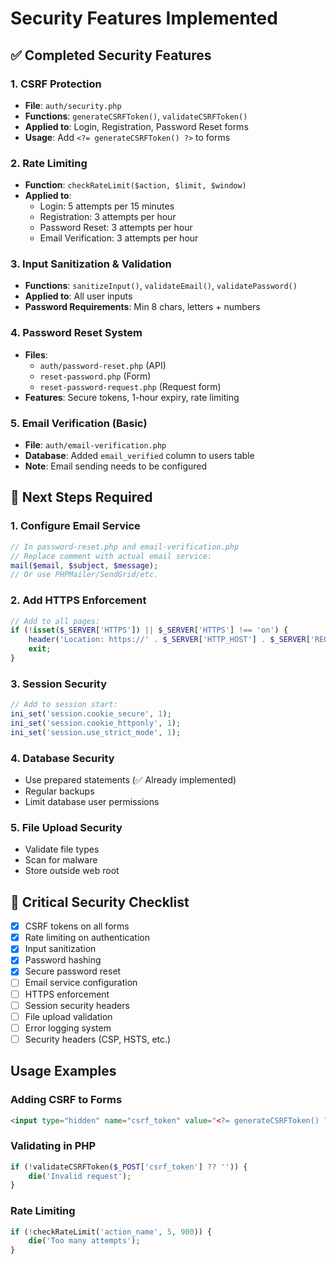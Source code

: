 # Security Features Implemented

## ✅ Completed Security Features

### 1. CSRF Protection
- **File**: `auth/security.php`
- **Functions**: `generateCSRFToken()`, `validateCSRFToken()`
- **Applied to**: Login, Registration, Password Reset forms
- **Usage**: Add `<?= generateCSRFToken() ?>` to forms

### 2. Rate Limiting
- **Function**: `checkRateLimit($action, $limit, $window)`
- **Applied to**: 
  - Login: 5 attempts per 15 minutes
  - Registration: 3 attempts per hour
  - Password Reset: 3 attempts per hour
  - Email Verification: 3 attempts per hour

### 3. Input Sanitization & Validation
- **Functions**: `sanitizeInput()`, `validateEmail()`, `validatePassword()`
- **Applied to**: All user inputs
- **Password Requirements**: Min 8 chars, letters + numbers

### 4. Password Reset System
- **Files**: 
  - `auth/password-reset.php` (API)
  - `reset-password.php` (Form)
  - `reset-password-request.php` (Request form)
- **Features**: Secure tokens, 1-hour expiry, rate limiting

### 5. Email Verification (Basic)
- **File**: `auth/email-verification.php`
- **Database**: Added `email_verified` column to users table
- **Note**: Email sending needs to be configured

## 🔧 Next Steps Required

### 1. Configure Email Service
```php
// In password-reset.php and email-verification.php
// Replace comment with actual email service:
mail($email, $subject, $message);
// Or use PHPMailer/SendGrid/etc.
```

### 2. Add HTTPS Enforcement
```php
// Add to all pages:
if (!isset($_SERVER['HTTPS']) || $_SERVER['HTTPS'] !== 'on') {
    header('Location: https://' . $_SERVER['HTTP_HOST'] . $_SERVER['REQUEST_URI']);
    exit;
}
```

### 3. Session Security
```php
// Add to session start:
ini_set('session.cookie_secure', 1);
ini_set('session.cookie_httponly', 1);
ini_set('session.use_strict_mode', 1);
```

### 4. Database Security
- Use prepared statements (✅ Already implemented)
- Regular backups
- Limit database user permissions

### 5. File Upload Security
- Validate file types
- Scan for malware
- Store outside web root

## 🚨 Critical Security Checklist

- [x] CSRF tokens on all forms
- [x] Rate limiting on authentication
- [x] Input sanitization
- [x] Password hashing
- [x] Secure password reset
- [ ] Email service configuration
- [ ] HTTPS enforcement
- [ ] Session security headers
- [ ] File upload validation
- [ ] Error logging system
- [ ] Security headers (CSP, HSTS, etc.)

## Usage Examples

### Adding CSRF to Forms
```html
<input type="hidden" name="csrf_token" value="<?= generateCSRFToken() ?>">
```

### Validating in PHP
```php
if (!validateCSRFToken($_POST['csrf_token'] ?? '')) {
    die('Invalid request');
}
```

### Rate Limiting
```php
if (!checkRateLimit('action_name', 5, 900)) {
    die('Too many attempts');
}
```